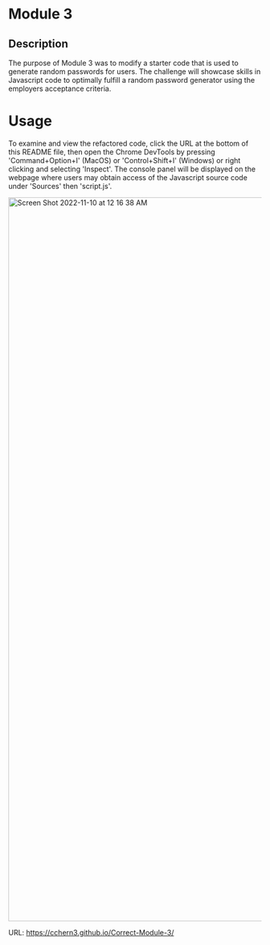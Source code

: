 # Module 3
## Description

The purpose of Module 3 was to modify a starter code that is used to generate random passwords for users. The challenge will showcase skills in Javascript code to optimally fulfill a random password generator using the employers acceptance criteria.

# Usage

To examine and view the refactored code, click the URL at the bottom of this README file, then open the Chrome DevTools by pressing 'Command+Option+I' (MacOS) or 'Control+Shift+I' (Windows) or right clicking and selecting 'Inspect'. The console panel will be displayed on the webpage where users may obtain access of the Javascript source code under 'Sources' then 'script.js'.

<img width="1440" alt="Screen Shot 2022-11-10 at 12 16 38 AM" src="https://user-images.githubusercontent.com/25966179/201006750-d661e4f0-62ee-4728-9cc1-8bf936266d04.png">

URL: https://cchern3.github.io/Correct-Module-3/
